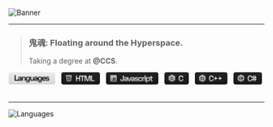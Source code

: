 ![Banner](https://media.discordapp.net/attachments/886427688808624129/886428203411984394/banner.gif)

---

> ### 鬼魂: Floating around the Hyperspace. 
> Taking a degree at **@CCS**.

<p>
<img src="./materials/lang_svg_new/languages_icon.svg" height="24"/> &nbsp;
<img src="./materials/lang_svg_new/html_icon.svg" height="24"/> &nbsp;
<img src="./materials/lang_svg_new/javascript_icon.svg" height="24"/> &nbsp;
<img src="./materials/lang_svg_new/c_icon.svg" height="24"/> &nbsp;
<img src="./materials/lang_svg_new/cplusplus_icon.svg" height="24"/> &nbsp;
<img src="./materials/lang_svg_new/csharp_icon.svg" height="24"/> &nbsp;
</p>

---

![Languages](https://github-readme-stats.vercel.app/api/top-langs/?username=anuraghazra&layout=compact&theme=github_dark&bg_color=90,0D1117,161b22&hide_border=true&langs_count=4&card_width=1000&custom_title=Languages)
